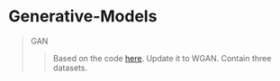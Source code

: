 # Generative-Models
>GAN
  >>Based on the code [here](https://github.com/carpedm20/DCGAN-tensorflow).
  >>Update it to WGAN.
  >>Contain three datasets.
